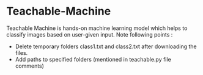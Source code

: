 # Teachable-Machine
Teachable Machine is hands-on machine learning model which helps to classify images based on user-given input.
Note following points :
  - Delete temporary folders class1.txt and class2.txt after downloading the files.
  - Add paths to specified folders (mentioned in teachable.py file comments)
